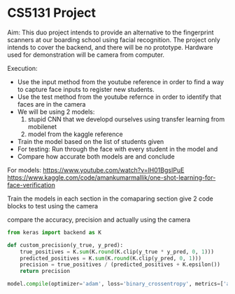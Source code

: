 # CS5131 Project

Aim:
This duo project intends to provide an alternative to the fingerprint scanners at our boarding school using facial recognition. The project only intends to cover the backend, and there will be no prototype. Hardware used for demonstration will be camera from computer.

Execution:
- Use the input method from the youtube reference in order to find a way to capture face inputs to register new students.
- Use the test method from the youtube refernce in order to identify that faces are in the camera
- We will be using 2 models:
    1. stupid CNN that we developd ourselves using transfer learning from mobilenet
    2. model from the kaggle reference
- Train the model based on the list of students given
- For testing: Run through the face with every student in the model and 
- Compare how accurate both models are and conclude

For models:
https://www.youtube.com/watch?v=lH01BgsIPuE
https://www.kaggle.com/code/amankumarmallik/one-shot-learning-for-face-verification


Train the models in each section
in the comaparing section give 2 code blocks to test using the camera

compare the accuracy, precision and actually using the camera


```py
from keras import backend as K

def custom_precision(y_true, y_pred):
    true_positives = K.sum(K.round(K.clip(y_true * y_pred, 0, 1)))
    predicted_positives = K.sum(K.round(K.clip(y_pred, 0, 1)))
    precision = true_positives / (predicted_positives + K.epsilon())
    return precision

model.compile(optimizer='adam', loss='binary_crossentropy', metrics=['accuracy',custom_precision])
```
